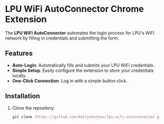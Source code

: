 # LPU WiFi AutoConnector Chrome Extension

The **LPU WiFi AutoConnector** automates the login process for LPU's WiFi network by filling in credentials and submitting the form.

## Features

- **Auto-Login**: Automatically fills and submits your LPU WiFi credentials.
- **Simple Setup**: Easily configure the extension to store your credentials locally.
- **One-Click Connection**: Log in with a simple button click.

## Installation

1. Clone the repository:
   ```bash
   git clone [https://github.com/Adityakeshav/lpu-wifi-autoconnector.git]
